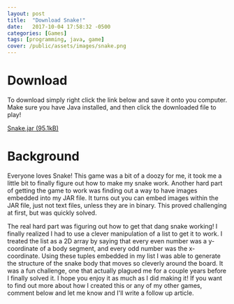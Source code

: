 ```yaml
---
layout: post
title:  "Download Snake!"
date:   2017-10-04 17:58:32 -0500
categories: [Games]
tags: [programming, java, game]
cover: /public/assets/images/snake.png
---
```


Download
========

To download simply right click the link below and save it onto you computer. Make sure you have Java installed, and then click the downloaded file to play!

[Snake.jar (95.1kB)][1]

Background
==========

Everyone loves Snake! This game was a bit of a doozy for me, it took me a little bit to finally figure out how to make my snake work. Another hard part of getting the game to work was finding out a way to have images embedded into my JAR file. It turns out you can embed images within the JAR file, just not text files, unless they are in binary. This proved challenging at first, but was quickly solved.

The real hard part was figuring out how to get that dang snake working! I finally realized I had to use a clever manipulation of a list to get it to work. I treated the list as a 2D array by saying that every even number was a y-coordinate of a body segment, and every odd number was the x-coordinate. Using these tuples embedded in my list I was able to generate the structure of the snake body that moves so cleverly around the board. It was a fun challenge, one that actually plagued me for a couple years before I finally solved it. I hope you enjoy it as much as I did making it! If you want to find out more about how I created this or any of my other games, comment below and let me know and I'll write a follow up article.

[1]: {{site.url}}/public/downloads/snake/Snake.jar
